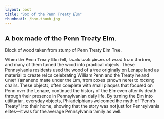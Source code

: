 ```yaml
---
layout: post
title: "Box of the Penn Treaty Elm"
thumbnail: /box-thumb.jpg
---
```


## A box made of the Penn Treaty Elm.

Block of wood taken from stump of Penn Treaty Elm Tree.

When the Penn Treaty Elm fell, locals took pieces of wood from the tree, and many of them turned the wood into practical objects. These Pennsylvania residents used the wood of a tree originally on Lenape land as material to create relics celebrating William Penn and the Treaty he and Chief Tamanend made under the Elm, from boxes (shown here) to rocking chairs. These objects, often complete with small plaques that focused on Penn over the Lenape, continued the history of the Elm even after its death through their presence in Pennsylvanian daily life. By turning the Elm into utilitarian, everyday objects, Philadelphians welcomed the myth of “Penn’s Treaty” into their home, showing that the story was not just for Pennsylvania elites—it was for the average Pennsylvania family as well.
